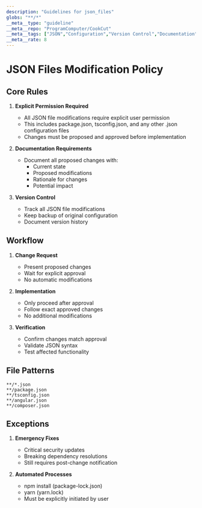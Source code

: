 ```yaml
---
description: "Guidelines for json_files"
globs: "**/*"
__meta__type: "guideline"
__meta__repo: "ProgramComputer/CookCut"
__meta__tags: ["JSON","Configuration","Version Control","Documentation","Approval Process"]
__meta__rate: 8
---
```

# JSON Files Modification Policy

## Core Rules

1. **Explicit Permission Required**
   - All JSON file modifications require explicit user permission
   - This includes package.json, tsconfig.json, and any other .json configuration files
   - Changes must be proposed and approved before implementation

2. **Documentation Requirements**
   - Document all proposed changes with:
     - Current state
     - Proposed modifications
     - Rationale for changes
     - Potential impact

3. **Version Control**
   - Track all JSON file modifications
   - Keep backup of original configuration
   - Document version history

## Workflow

1. **Change Request**
   - Present proposed changes
   - Wait for explicit approval
   - No automatic modifications

2. **Implementation**
   - Only proceed after approval
   - Follow exact approved changes
   - No additional modifications

3. **Verification**
   - Confirm changes match approval
   - Validate JSON syntax
   - Test affected functionality

## File Patterns

```glob
**/*.json
**/package.json
**/tsconfig.json
**/angular.json
**/composer.json
```

## Exceptions

1. **Emergency Fixes**
   - Critical security updates
   - Breaking dependency resolutions
   - Still requires post-change notification

2. **Automated Processes**
   - npm install (package-lock.json)
   - yarn (yarn.lock)
   - Must be explicitly initiated by user